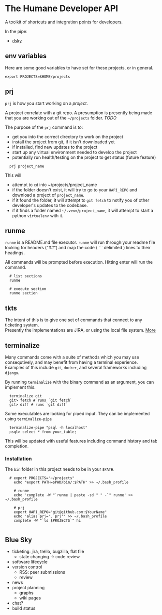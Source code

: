 # The Humane Developer API

A toolkit of shortcuts and integration points for developers.

In the pipe:

* [dsky](https://en.wikipedia.org/wiki/Apollo_Guidance_Computer#DSKY_interface)

## env variables

Here are some good variables to have set for these projects, or in general.

```
export PROJECTS=$HOME/projects
```


## prj

`prj` is how you start working on a *project*.

A project correlate with a git repo.  A presumption is presently being made that you are working out of the `~/projects` folder. *TODO*

The purpose of the `prj` command is to:

- get you into the correct directory to work on the project 
- install the project from git, if it isn't downloaded yet
- if installed, find new updates to the project
- start up any virtual environment needed to develop the project
- potentially run health/testing on the project to get status (future feature)

```
  prj project_name
```

This will 

* attempt to `cd` into ~/projects/project_name
* if the folder doesn't exist, it will try to go to your `HAPI_REPO` and download a project of `project_name`.
* if it found the folder, it will attempt to `git fetch` to notify you of other developer's updates to the codebase.
* if it finds a folder named `~/.venv/project_name`, it will attempt to start a python `virtualenv` with it.

## runme

`runme` is a README.md file executor. `runme` will run through your readme file looking for
headers ("##") and map the code ( ``` delimited ) lines to their headings.

All commands will be prompted before execution. Hitting enter will run the command.

```
  # list sections
  runme

  # execute section
  runme section
```


## tkts

The intent of this is to give one set of commands that connect to any ticketing system.  
Presently the implementations are JIRA, or using the local file system. [More](./tkts/README.md)


## terminalize

Many commands come with a suite of methods which you may use consequtively, and may benefit from having a terminal 
experience.  Examples of this include `git`, `docker`, and several frameworks including `django`.

By running `terminalize` with the binary command as an argument, you can implement this.

```
  terminalize git
  git> fetch # runs `git fetch`
  git> diff # runs `git diff`

``` 

Some executables are looking for piped input. They can be implemented using `terminalize-pipe`

```
  terminalize-pipe "psql -h localhost"
  psql> select * from your_table;

```

This will be updated with useful features including command history and tab completion.

### Installation

The `bin` folder in this project needs to be in your `$PATH`.

```
  # export PROJECTS="~/projects"
	echo "export PATH=$PWD/bin/:$PATH" >> ~/.bash_profile
```

```
    # runme
    echo 'complete -W "`runme | paste -sd " " -`" runme' >> ~/.bash_profile

    # prj
    export HAPI_REPO="git@github.com:$YourName"
    echo 'alias prj=". prj"' >> ~/.bash_profile
    complete -W "`ls $PROJECTS`" hi


```

## Blue Sky
- ticketing: jira, trello, bugzilla, flat file
  - state changing -> code review
- software lifecycle
- version control
  - RSS: peer submissions
  - review
- news
- project planning
  - graphs
  - wiki pages
- chat?
- build status
